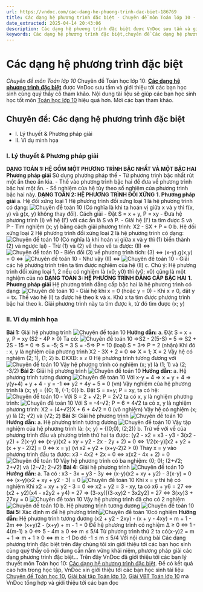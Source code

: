 ```yaml
---
url: https://vndoc.com/cac-dang-he-phuong-trinh-dac-biet-186769
title: Các dạng hệ phương trình đặc biệt - Chuyên đề môn Toán lớp 10 - VnDoc.com
date_extracted: 2025-04-14 20:43:06
description: Các dạng hệ phương trình đặc biệt được VnDoc sưu tầm và giới thiệu các bài chuyên đề môn Toán học lớp 10 tới các bạn học sinh và quý thầy cô tham khảo
keywords: Các dạng hệ phương trình đặc biệt,chuyên đề Các dạng hệ phương trình đặc biệt,giải toán 10,giải bài tập toán học 10,để học tốt môn toán lớp 10,chuyên đề toán lớp 10,chuyên đề toán học 10,trắc nghiệm Các dạng hệ phương trình đặc biệt
---
```


# Các dạng hệ phương trình đặc biệt
 _Chuyên đề môn Toán lớp 10_
Chuyên đề Toán học lớp 10: [**Các dạng hệ phương trình đặc biệt**](<https://vndoc.com/cac-dang-he-phuong-trinh-dac-biet-186769>) được VnDoc sưu tầm và giới thiệu tới các bạn học sinh cùng quý thầy cô tham khảo. Nội dung tài liệu sẽ giúp các bạn học sinh học tốt môn [Toán học lớp 10](<https://vndoc.com/toan-lop10>) hiệu quả hơn. Mời các bạn tham khảo.
## Chuyên đề: Các dạng hệ phương trình đặc biệt
  * I. Lý thuyết & Phương pháp giải
  * II. Ví dụ minh họa

### I. Lý thuyết & Phương pháp giải
**DẠNG TOÁN 1: HỆ GỒM MỘT PHƯƠNG TRÌNH BẬC NHẤT VÀ MỘT BẬC HAI**
**Phương pháp giải**
Sử dụng phương pháp thế
\- Từ phương trình bậc nhất rút một ẩn theo ẩn kia.
\- Thế vào phương trình bậc hai để đưa về phương trình bậc hai một ẩn.
\- Số nghiệm của hệ tùy theo số nghiệm của phương trình bậc hai này.
**DẠNG TOÁN 2: HỆ PHƯƠNG TRÌNH ĐỐI XỨNG**
**1\. Phương pháp giải**
a. Hệ đối xứng loại 1
Hệ phương trình đối xứng loại 1 là hệ phương trình có dạng:
![Chuyên đề toán 10](https://i.vdoc.vn/data/image/2019/10/25/cac-dang-he-phuong-trinh-dac-biet-1.png)
\(Có nghĩa là khi ta hoán vị giữa x và y thì f\(x, y\) và g\(x, y\) không thay đổi\).
Cách giải
\- Đặt S = x + y, P = xy
\- Đưa hệ phương trình \(I\) về hệ \(I'\) với các ẩn là S và P.
\- Giải hệ \(I'\) ta tìm được S và P
\- Tìm nghiệm \(x; y\) bằng cách giải phương trình: X2 \- SX + P = 0
b. Hệ đối xứng loại 2
Hệ phương trình đối xứng loại 2 là hệ phương trình có dạng:
![Chuyên đề toán 10](https://i.vdoc.vn/data/image/2019/10/25/cac-dang-he-phuong-trinh-dac-biet-2.png)
\(Có nghĩa là khi hoán vị giữa x và y thì \(1\) biến thành \(2\) và ngược lại\)
\- Trừ \(1\) và \(2\) vế theo vế ta được: \(II\) ⇔ ![Chuyên đề toán 10](https://i.vdoc.vn/data/image/2019/10/25/cac-dang-he-phuong-trinh-dac-biet-3.png)
\- Biến đổi \(3\) về phương trình tích: \(3\) ⇔ \(x-y\).g\(x,y\) = 0 ⇔ ![Chuyên đề toán 10](https://i.vdoc.vn/data/image/2019/10/25/cac-dang-he-phuong-trinh-dac-biet-4.png)
\- Như vậy \(II\) ⇔ ![Chuyên đề toán 10](https://i.vdoc.vn/data/image/2019/10/25/cac-dang-he-phuong-trinh-dac-biet-5.png)
\- Giải các hệ phương trình trên ta tìm được nghiệm của hệ \(II\)
c. Chú ý: Hệ phương trình đối xứng loại 1, 2 nếu có nghiệm là \(x0; y0\) thì \(y0; x0\) cũng là một nghiệm của nó
**DẠNG TOÁN 3: HỆ PHƯƠNG TRÌNH ĐẲNG CẤP BẬC HAI**
**1\. Phương pháp giải**
Hệ phương trình đẳng cấp bậc hai là hệ phương trình có dạng:
![Chuyên đề toán 10](https://i.vdoc.vn/data/image/2019/10/25/cac-dang-he-phuong-trinh-dac-biet-6.png)
\- Giải hệ khi x = 0 \(hoặc y = 0\)
\- Khi x ≠ 0, đặt y = tx. Thế vào hệ \(I\) ta được hệ theo k và x. Khử x ta tìm được phương trình bậc hai theo k. Giải phương trình này ta tìm được k, từ đó tìm được \(x; y\)
### II. Ví dụ minh họa
**Bài 1:** Giải hệ phương trình
![Chuyên đề toán 10](https://i.vdoc.vn/data/image/2019/10/25/cac-dang-he-phuong-trinh-dac-biet-7.png)
**Hướng dẫn:**
a. Đặt S = x + y, P = xy \(S2 \- 4P ≥ 0\)
Ta có: ![Chuyên đề toán 10](https://i.vdoc.vn/data/image/2019/10/25/cac-dang-he-phuong-trinh-dac-biet-8.png)
⇒S2 \- 2\(5-S\) = 5 ⇒ S2 \+ 2S - 15 = 0
⇒ S = -5; S = 3
S = -5⇒ P = 10 \(loại\)
S = 3⇒ P = 2 \(nhận\)
Khi đó : x, y là nghiệm của phương trình X2 \- 3X + 2 = 0
⇔ X = 1; X = 2
Vậy hệ có nghiệm \(2; 1\), \(1; 2\)
b. ĐKXĐ: x ≠ 0
Hệ phương trình tương đương với
![Chuyên đề toán 10](https://i.vdoc.vn/data/image/2019/10/25/cac-dang-he-phuong-trinh-dac-biet-9.png)
Vậy hệ phương trình có nghiệm \(x; y\) là \(1; 1\) và \(2; -3/2\)
**Bài 2:** Giải hệ phương trình
![Chuyên đề toán 10](https://i.vdoc.vn/data/image/2019/10/25/cac-dang-he-phuong-trinh-dac-biet-10.png)
**Hướng dẫn:**
a. Hệ phương trình tương đương
![Chuyên đề toán 10](https://i.vdoc.vn/data/image/2019/10/25/cac-dang-he-phuong-trinh-dac-biet-11.png)
Với x-y = 4 ⇒ x = y + 4 ⇒ y\(y+4\) + y + 4 - y = -1
⇔ y2 \+ 4y + 5 = 0 \(vn\)
Vậy nghiệm của hệ phương trình là \(x; y\) = \{\(0; 1\), \(-1; 0\)\}
b. Đặt S = x+y; P = xy, ta có hệ:
![Chuyên đề toán 10](https://i.vdoc.vn/data/image/2019/10/25/cac-dang-he-phuong-trinh-dac-biet-12.png)
\- Với S = 2 + √2; P = 2√2 ta có x, y là nghiệm phương trình:
![Chuyên đề toán 10](https://i.vdoc.vn/data/image/2019/10/25/cac-dang-he-phuong-trinh-dac-biet-13.png)
Với S = -4-√2; P = 6 + 4√2 ta có x, y là nghiệm phương trình:
X2 \+ \(4+√2\)X + 6 + 4√2 = 0 \(vô nghiệm\)
Vậy hệ có nghiệm \(x; y\) là \(2; √2\) và \(√2; 2\)
**Bài 3:** Giải hệ phương trình
![Chuyên đề toán 10](https://i.vdoc.vn/data/image/2019/10/25/cac-dang-he-phuong-trinh-dac-biet-14.png)
**Hướng dẫn:**
a. Hệ phương trình tương đương
![Chuyên đề toán 10](https://i.vdoc.vn/data/image/2019/10/25/cac-dang-he-phuong-trinh-dac-biet-15.png)
Vậy tập nghiệm của hệ phương trình là: \(x; y\) = \{\(0;0\), \(2;2\)\}
b. Trừ vế với vế của phương trình đầu và phương trình thứ hai ta được:
\(y2 \- x2 = x3 \- y3 \- 3\(x2 \- y2\) + 2\(x-y\) ⇔ \(x-y\)\(x2 \+ xy + y2 \- 2x - 2y + 2\) = 0 ⇔ 1/2\(x-y\)\[x2 \+ y2 \+ \(x + y - 2\)2\] = 0 ⇔ x = y\)
\(vì x2 \+ y2 \+ \(x+y-2\)2 > 0\)
Thay x = y vào phương trình đầu ta được:
x3 \- 4x2 \+ 2x = 0 ⇔ x\(x2 \- 4x + 2\) = 0
![Chuyên đề toán 10](https://i.vdoc.vn/data/image/2019/10/25/cac-dang-he-phuong-trinh-dac-biet-16.png)
Vậy hệ phương trình có ba nghiệm: \(0; 0\); \(2+√2; 2+√2\) và \(2-√2; 2-√2\)
**Bài 4:** Giải hệ phương trình
![Chuyên đề toán 10](https://i.vdoc.vn/data/image/2019/10/25/cac-dang-he-phuong-trinh-dac-biet-17.png)
**Hướng dẫn:**
a. Ta có : x3 \- 3x = y3 \- 3y ⇔ \(x-y\)\(x2 \+ xy + y2\) - 3\(x-y\) = 0
⇔ \(x-y\)\(x2 \+ xy + y2 \- 3\) = 0
![Chuyên đề toán 10](https://i.vdoc.vn/data/image/2019/10/25/cac-dang-he-phuong-trinh-dac-biet-18.png)
Khi x = y thì hệ có nghiệm
Khi x2 \+ xy + y2 \- 3 = 0 ⇔ x2 \+ y2 = 3 - xy, ta có x6 \+ y6 = 27
⇔ \(x2 \+ y2\)\(x4 \- x2y2 \+ y4\) = 27
⇒ \(3-xy\)\[\(3-xy\)2 \- 3x2y2\] = 27 ⇔ 3\(xy\)3 \+ 27xy = 0
![Chuyên đề toán 10](https://i.vdoc.vn/data/image/2019/10/25/cac-dang-he-phuong-trinh-dac-biet-19.png)
Vậy hệ phương trình đã cho có 2 nghiệm
![Chuyên đề toán 10](https://i.vdoc.vn/data/image/2019/10/25/cac-dang-he-phuong-trinh-dac-biet-20.png)
b. Hệ phương trình tương đương
![Chuyên đề toán 10](https://i.vdoc.vn/data/image/2019/10/25/cac-dang-he-phuong-trinh-dac-biet-21.png)
**Bài 5:** Xác định m để hệ phương trình![Chuyên đề toán 10](https://i.vdoc.vn/data/image/2019/10/25/cac-dang-he-phuong-trinh-dac-biet-22.png)có nghiệm
**Hướng dẫn:**
Hệ phương trình tương đương
\(x2 \+ y2 \- 2xy\) - \(x + y - 4xy\) = m + 1 - 2m ⇔ \(x+y\)2 \- \(x+y\) + m - 1 = 0
Để hệ phương trình có nghiệm Δ ≥ 0 ⇔ 1 - 4\(m-1\) ≥ 0 ⇔ 5 - 4m ≥ 0
⇔ m ≤ 5/4
Từ phương trình thứ 2 ta có\(x-y\)2 = m + 1 ⇒ m + 1 ≥ 0 ⇔ m ≥ -1
Do đó -1 ≤ m ≤ 5/4
Với nội dung bài Các dạng phương trình đặc biệt trên đây chúng tôi xin giới thiệu tới các bạn học sinh cùng quý thầy cô nội dung cần nắm vững khái niệm, phương pháp giải các dạng phương trình đặc biệt...
Trên đây VnDoc đã giới thiệu tới các bạn lý thuyết môn Toán học 10: [Các dạng hệ phương trình đặc biệt](<https://vndoc.com/cac-dang-he-phuong-trinh-dac-biet-186769>). Để có kết quả cao hơn trong học tập, VnDoc xin giới thiệu tới các bạn học sinh tài liệu [Chuyên đề Toán học 10](<https://vndoc.com/chuyen-de-toan10>), [Giải bài tập Toán lớp 10](<https://vndoc.com/giai-toan-lop10>), [Giải VBT Toán lớp 10](<https://vndoc.com/giai-vo-bt-toan10>) mà VnDoc tổng hợp và giới thiệu tới các bạn đọc
